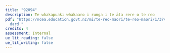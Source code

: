 ```yaml
---
title: "92094"
description: Te whakapuaki whakaaro i runga i te āta rere o te reo
pdf: "https://ncea.education.govt.nz/mi/te-reo-maori/te-reo-maori/1/3?view=stan\
  dard "
credits: 4
assessment: Internal
ue_lit_reading: false
ue_lit_writing: false
---
```

